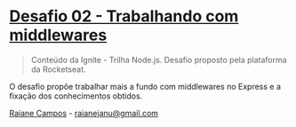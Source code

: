 # [Desafio 02 - Trabalhando com middlewares](https://www.notion.so/Desafio-02-Trabalhando-com-middlewares-4f89bf538c2e4ee291382b92bdc36790)

>  Conteúdo da Ignite - Trilha Node.js. Desafio proposto pela plataforma da Rocketseat.

O desafio propõe trabalhar mais a fundo com middlewares no Express e a fixação dos conhecimentos obtidos.
   


[Raiane Campos](https://www.linkedin.com/in/raiane-campos-6a225b80/) - raianejanu@gmail.com
